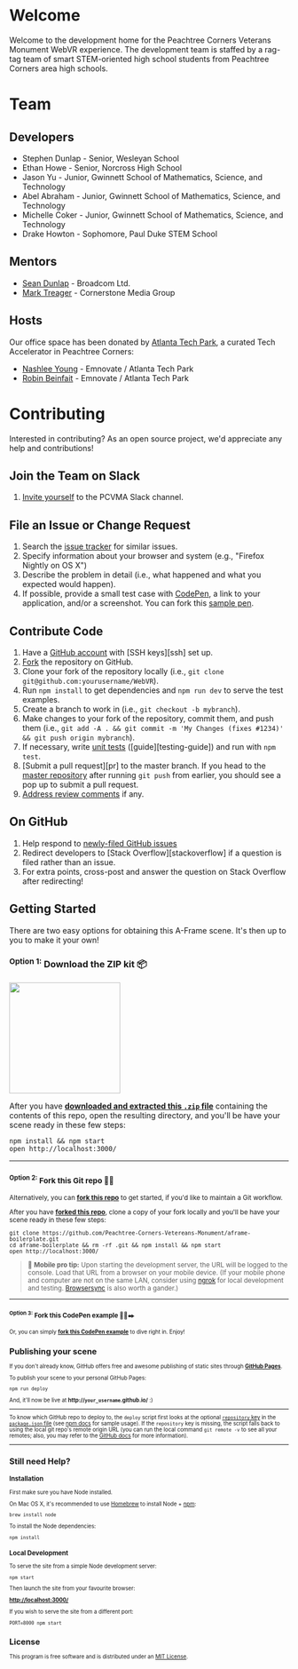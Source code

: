 # Welcome

Welcome to the development home for the Peachtree Corners Veterans Monument WebVR experience. The development team is staffed by a rag-tag team of smart STEM-oriented high school students from Peachtree Corners area high schools.

# Team

## Developers

* Stephen Dunlap - Senior, Wesleyan School
* Ethan Howe - Senior, Norcross High School
* Jason Yu - Junior, Gwinnett School of Mathematics, Science, and Technology
* Abel Abraham - Junior, Gwinnett School of Mathematics, Science, and Technology
* Michelle Coker - Junior, Gwinnett School of Mathematics, Science, and Technology
* Drake Howton - Sophomore, Paul Duke STEM School

## Mentors

* [Sean Dunlap](https://www.linkedin.com/in/seandunlap/) - Broadcom Ltd.
* [Mark Treager](https://www.linkedin.com/in/mark-treager/) - Cornerstone Media Group

## Hosts

Our office space has been donated by [Atlanta Tech Park](https://www.atlantatechpark.com/), a curated Tech Accelerator in Peachtree Corners:

* [Nashlee Young](https://www.linkedin.com/in/nashlee-young-269297b/) - Emnovate / Atlanta Tech Park
* [Robin Beinfait](https://www.linkedin.com/in/mark-treager/) - Emnovate / Atlanta Tech Park

# Contributing

Interested in contributing? As an open source project, we'd appreciate any help
and contributions! 

## Join the Team on Slack

1. [Invite yourself](https://ptcvets.slack.com/join/shared_invite/enQtMzYyNDM0MDI5NjUyLWE4MjA5OWFjZWJiNzk1ZTNmMTRhZjVkZDI4NGJhZmE0YjJjMDA3NWU3YjExMjI4NjhhM2MxZWJjYjJjNDZmNjU) to the PCVMA Slack channel.

## File an Issue or Change Request

1. Search the [issue tracker](https://github.com/Peachtree-Corners-Vetereans-Monument/WebVR/issues) for similar issues.
2. Specify information about your browser and system (e.g., "Firefox Nightly on OS X")
3. Describe the problem in detail (i.e., what happened and what you expected would happen).
4. If possible, provide a small test case with [CodePen](http://codepen.io), a link to your application, and/or a screenshot. You can fork this [sample pen](http://codepen.io/anon/pen/KVWpbb).

## Contribute Code

1. Have a [GitHub account](https://github.com/join) with [SSH keys][ssh] set up.
2. [Fork](https://github.com/Peachtree-Corners-Vetereans-Monument/WebVR/fork) the repository on GitHub.
3. Clone your fork of the repository locally (i.e., `git clone git@github.com:yourusername/WebVR`).
4. Run `npm install` to get dependencies and `npm run dev` to serve the test examples.
5. Create a branch to work in (i.e., `git checkout -b mybranch`).
6. Make changes to your fork of the repository, commit them, and push them (i.e., `git add -A . && git commit -m 'My Changes (fixes #1234)' && git push origin mybranch`).
7. If necessary, write [unit tests](tests/) ([guide][testing-guide]) and run with `npm test`.
8. [Submit a pull request][pr] to the master branch. If you head to the [master repository](https://github.com/Peachtree-Corners-Vetereans-Monument/WebVR/wiki/Home/_edit) after running `git push` from earlier, you should see a pop up to submit a pull request.
9. [Address review comments](http://stackoverflow.com/questions/9790448/how-to-update-a-pull-request) if any.

## On GitHub

1. Help respond to [newly-filed GitHub issues](https://github.com/Peachtree-Corners-Vetereans-Monument/WebVR/issues)
2. Redirect developers to [Stack Overflow][stackoverflow] if a question is filed rather than an issue.
3. For extra points, cross-post and answer the question on Stack Overflow after redirecting!



## Getting Started

There are two easy options for obtaining this A-Frame scene. It's then up to you to make it your own!

### <sup>Option 1:</sup> Download the ZIP kit 📦

[<img src="http://i.imgur.com/UVPZoM0.png" width="200">](https://github.com/aframevr/aframe-boilerplate/archive/master.zip)

After you have __[downloaded and extracted this `.zip` file](https://github.com/Peachtree-Corners-Vetereans-Monument/aframe-boilerplate/archive/master.zip)__ containing the contents of this repo, open the resulting directory, and you'll be have your scene ready in these few steps:

    npm install && npm start
    open http://localhost:3000/

<hr>

### <small><sup>Option 2:</sup> Fork this Git repo 🍴🐙

Alternatively, you can __[fork this repo](https://github.com/Peachtree-Corners-Vetereans-Monument/aframe-boilerplate/fork)__ to get started, if you'd like to maintain a Git workflow.

After you have __[forked this repo](https://github.com/Peachtree-Corners-Vetereans-Monument/aframe-boilerplate/fork)__, clone a copy of your fork locally and you'll be have your scene ready in these few steps:

    git clone https://github.com/Peachtree-Corners-Vetereans-Monument/aframe-boilerplate.git
    cd aframe-boilerplate && rm -rf .git && npm install && npm start
    open http://localhost:3000/

> :iphone: **Mobile pro tip:** Upon starting the development server, the URL will be logged to the console. Load that URL from a browser on your mobile device. (If your mobile phone and computer are not on the same LAN, consider using [ngrok](https://ngrok.com/) for local development and testing. [Browsersync](https://www.browsersync.io/) is also worth a gander.)

<hr>

### <small><sup>Option 3:</sup> Fork this CodePen example 🍴💾✒️

Or, you can simply __[fork this CodePen example](https://codepen.io/seandunlap/full/mLKexe/)__ to dive right in. Enjoy!

## Publishing your scene

If you don't already know, GitHub offers free and awesome publishing of static sites through __[GitHub Pages](https://pages.github.com/)__.

To publish your scene to your personal GitHub Pages:

    npm run deploy

And, it'll now be live at __http://`your_username`.github.io/__ :)

<hr>

To know which GitHub repo to deploy to, the `deploy` script first looks at the optional [`repository` key](https://docs.npmjs.com/files/package.json#repository) in the [`package.json` file](package.json) (see [npm docs](https://docs.npmjs.com/files/package.json#repository) for sample usage). If the `repository` key is missing, the script falls back to using the local git repo's remote origin URL (you can run the local command `git remote -v` to see all your remotes; also, you may refer to the [GitHub docs](https://help.github.com/articles/about-remote-repositories/) for more information).

<hr>

## Still need Help?

### Installation

First make sure you have Node installed.

On Mac OS X, it's recommended to use [Homebrew](http://brew.sh/) to install Node + [npm](https://www.npmjs.com):

    brew install node

To install the Node dependencies:

    npm install


### Local Development

To serve the site from a simple Node development server:

    npm start

Then launch the site from your favourite browser:

[__http://localhost:3000/__](http://localhost:3000/)

If you wish to serve the site from a different port:

    PORT=8000 npm start

## License

This program is free software and is distributed under an [MIT License](LICENSE).
